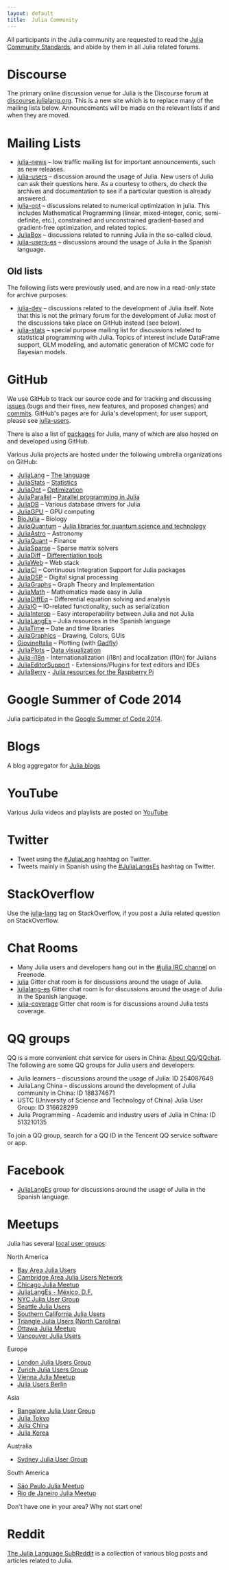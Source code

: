 ```yaml
---
layout: default
title:  Julia Community
---
```


All participants in the Julia community are requested to read the
[Julia Community Standards](standards/), and abide by them in all Julia related
forums.

# Discourse

The primary online discussion venue for Julia is the Discourse forum at
[discourse.julialang.org](https://discourse.julialang.org/). This is a new site which is
to replace many of the mailing lists below. Announcements will be made on the relevant
lists if and when they are moved.

# Mailing Lists

* [julia-news](https://groups.google.com/group/julia-news) – low traffic mailing list for important announcements, such as new releases.
* [julia-users][julia-users] – discussion around the usage of Julia. New users of Julia can ask their questions here. As a courtesy to others, do check the archives and documentation to see if a particular question is already answered.
* [julia-opt](https://groups.google.com/group/julia-opt) – discussions related to numerical optimization in julia. This includes Mathematical Programming (linear, mixed-integer, conic, semi-definite, etc.), constrained and unconstrained gradient-based and gradient-free optimization, and related topics.
* [JuliaBox](https://groups.google.com/group/julia-box) – discussions related to running Julia in the so-called cloud.
* [julia-users-es](https://groups.google.com/forum/#!forum/julialanges) – discussions around the usage of Julia in the Spanish language.

## Old lists

The following lists were previously used, and are now in a read-only state for archive purposes:

* [julia-dev](https://groups.google.com/group/julia-dev) – discussions related to the development of Julia itself. Note that this is not the primary forum for the development of Julia: most of the discussions take place on GitHub instead (see below).
* [julia-stats](https://groups.google.com/group/julia-stats) – special purpose mailing list for discussions related to statistical programming with Julia. Topics of interest include DataFrame support, GLM modeling, and automatic generation of MCMC code for Bayesian models.

# GitHub

We use GitHub to track our source code and for tracking and discussing [issues](https://github.com/JuliaLang/julia/issues) (bugs and their fixes, new features, and proposed changes) and [commits](https://github.com/JuliaLang/julia/commits). GitHub's pages are for Julia's development; for user support, please see [julia-users][julia-users].

There is also a list of [packages](http://pkg.julialang.org/) for Julia, many of which are also hosted on and developed using GitHub.

Various Julia projects are hosted under the following umbrella organizations on GitHub:

* [JuliaLang](https://github.com/JuliaLang) – [The language](http://www.julialang.org/)
* [JuliaStats](https://github.com/JuliaStats) – [Statistics](http://www.juliastats.org/)
* [JuliaOpt](https://github.com/JuliaOpt) – [Optimization](http://www.juliaopt.org/)
* [JuliaParallel](https://github.com/JuliaParallel) – [Parallel programming in Julia](http://juliaparallel.github.io/)
* [JuliaDB](https://github.com/JuliaDB) – Various database drivers for Julia
* [JuliaGPU](https://github.com/JuliaGPU) – GPU computing
* [BioJulia](https://github.com/BioJulia) – Biology
* [JuliaQuantum](https://github.com/JuliaQuantum) – [Julia libraries for quantum science and technology](http://juliaquantum.github.io/)
* [JuliaAstro](https://github.com/JuliaAstro) – Astronomy
* [JuliaQuant](https://github.com/JuliaQuant) – Finance
* [JuliaSparse](https://github.com/JuliaSparse) – Sparse matrix solvers
* [JuliaDiff](https://github.com/JuliaDiff/) – [Differentiation tools](http://www.juliadiff.org/)
* [JuliaWeb](https://github.com/JuliaWeb) – Web stack
* [JuliaCI](https://github.com/JuliaCI) – Continuous Integration Support for Julia packages
* [JuliaDSP](https://github.com/JuliaDSP) – Digital signal processing
* [JuliaGraphs](https://github.com/JuliaGraphs) – Graph Theory and Implementation
* [JuliaMath](https://github.com/JuliaMath) – Mathematics made easy in Julia
* [JuliaDiffEq](https://github.com/JuliaDiffEq) – Differential equation solving and analysis
* [JuliaIO](https://github.com/JuliaIO) – IO-related functionality, such as serialization
* [JuliaInterop](https://github.com/JuliaInterop) – Easy interoperability between Julia and not Julia
* [JuliaLangEs](https://github.com/JuliaLangEs) – Julia resources in the Spanish language
* [JuliaTime](https://github.com/JuliaTime) – Date and time libraries
* [JuliaGraphics](https://github.com/JuliaGraphics) – Drawing, Colors, GUIs 
* [GiovineItalia](https://github.com/GiovineItalia) – Plotting (with [Gadfly](https://github.com/GiovineItalia/Gadfly.jl))
* [JuliaPlots](https://github.com/JuliaPlots) – [Data visualization](https://juliaplots.github.io/)
* [Julia-i18n](https://github.com/Julia-i18n) - Internationalization (i18n) and localization (l10n) for Julians
* [JuliaEditorSupport](https://github.com/JuliaEditorSupport) - Extensions/Plugins for text editors and IDEs
* [JuliaBerry](https://github.com/JuliaBerry) - [Julia resources for the Raspberry Pi](https://juliaberry.github.io/)

# Google Summer of Code 2014

Julia participated in the [Google Summer of Code 2014](http://julialang.org/gsoc/2014/).

# Blogs

A blog aggregator for [Julia blogs](http://www.juliabloggers.com)

# YouTube

Various Julia videos and playlists are posted on [YouTube](https://www.youtube.com/user/JuliaLanguage/)

# Twitter

* Tweet using the [#JuliaLang](https://twitter.com/hashtag/julialang?src=hash) hashtag on Twitter.
* Tweets mainly in Spanish using the [#JuliaLangsEs](https://twitter.com/JuliaLangsEs) hashtag on Twitter.

# StackOverflow

Use the [julia-lang](http://stackoverflow.com/questions/tagged/julia-lang) tag on StackOverflow, if you post a Julia related question on StackOverflow.

# Chat Rooms

* Many Julia users and developers hang out in the [#julia IRC channel](http://webchat.freenode.net/?channels=julia) on Freenode.
* [julia](https://gitter.im/JuliaLang/julia) Gitter chat room is for discussions around the usage of Julia.
* [julialang-es](https://gitter.im/JuliaLangEs/julialang-es) Gitter chat room is for discussions around the usage of Julia in the Spanish language.
* [julia-coverage](https://gitter.im/kshyatt/julia-coverage) Gitter chat room is for discussions around Julia tests coverage.

# QQ groups

QQ is a more convenient chat service for users in China: [About QQ](http://www.imqq.com/?lang=1033)/[QQchat](http://qqchat.qq.com/). The following are some QQ groups for Julia users and developers:

* Julia learners – discussions around the usage of Julia: ID 254087649
* JuliaLang China – discussions around the development of Julia community in China: ID 188374671
* USTC (University of Science and Technology of China) Julia User Group: ID 316628299
* Julia Programming - Academic and industry users of Julia in China: ID 513210135

To join a QQ group, search for a QQ ID in the Tencent QQ service software or app.

# Facebook

* [JuliaLangEs](https://www.facebook.com/groups/julialang.es/) group for discussions around the usage of Julia in the Spanish language.

# Meetups

Julia has several [local user groups](http://julia.meetup.com):

North America

* [Bay Area Julia Users](http://www.meetup.com/Bay-Area-Julia-Users/)
* [Cambridge Area Julia Users Network](http://www.meetup.com/julia-cajun/)
* [Chicago Julia Meetup](http://www.meetup.com/JuliaChicago/)
* [JuliaLangEs - México, D.F.](http://www.meetup.com/es/julialanges-mx/)
* [NYC Julia User Group](http://www.meetup.com/NYC-Julia-User-Group/)
* [Seattle Julia Users](http://www.meetup.com/Seattle-Julia-Users/)
* [Southern California Julia Users](http://www.meetup.com/Southern-California-Julia-Users/)
* [Triangle Julia Users (North Carolina)](http://www.meetup.com/Triangle-Julia-Users/)
* [Ottawa Julia Meetup](http://www.meetup.com/Ottawa-Julia-Meetup/)
* [Vancouver Julia Users](http://www.meetup.com/Vancouver-Julia-Users/)

Europe

* [London Julia Users Group](http://www.meetup.com/London-Julia-Users-Group/)
* [Zurich Julia Users Group](http://www.meetup.com/Zurich-Julia-User-Group/)
* [Vienna Julia Meetup](http://www.meetup.com/Vienna-Julia-Meetup/)
* [Julia Users Berlin](http://julia-users-berlin.github.io/)

Asia

* [Bangalore Julia User Group](http://www.meetup.com/Bangalore-Julia-User-Group/)
* [Julia Tokyo](http://julia.tokyo/)
* [Julia China](http://julialang.cn/)
* [Julia Korea](https://www.facebook.com/groups/juliakorea/)

Australia

* [Sydney Julia User Group](http://www.meetup.com/Sydney-Julia-User-Group/)

South America

* [São Paulo Julia Meetup](http://www.meetup.com/Sao-Paulo-Julia-Meetup/)
* [Rio de Janeiro Julia Meetup](https://www.meetup.com/pt-BR/Julia-Rio-de-Janeiro/)

Don't have one in your area? Why not start one!

# Reddit

[The Julia Language SubReddit](http://www.reddit.com/r/Julia/) is a collection of various blog posts and articles related to Julia.


[julia-users]: https://groups.google.com/group/julia-users
